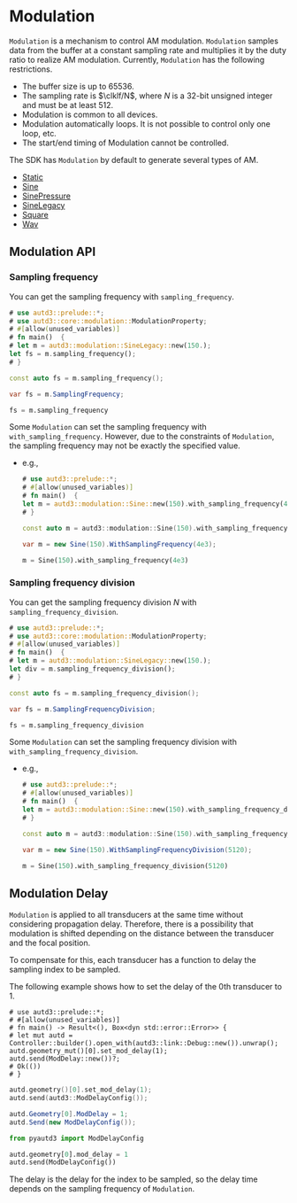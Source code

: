 # Modulation

`Modulation` is a mechanism to control AM modulation.
`Modulation` samples data from the buffer at a constant sampling rate and multiplies it by the duty ratio to realize AM modulation.
Currently, `Modulation` has the following restrictions.

- The buffer size is up to 65536.
- The sampling rate is $\clklf/N$, where $N$ is a 32-bit unsigned integer and must be at least 512.
- Modulation is common to all devices.
- Modulation automatically loops. It is not possible to control only one loop, etc.
- The start/end timing of Modulation cannot be controlled.

The SDK has `Modulation` by default to generate several types of AM.

* [Static](./modulation/static.md)
* [Sine](./modulation/sine.md)
* [SinePressure](./modulation/sine_pressure.md)
* [SineLegacy](./modulation/sine_legacy.md)
* [Square](./modulation/square.md)
* [Wav](./modulation/wav.md)

## Modulation API

### Sampling frequency

You can get the sampling frequency with `sampling_frequency`.

```rust
# use autd3::prelude::*;
# use autd3::core::modulation::ModulationProperty;
# #[allow(unused_variables)]
# fn main()  {
# let m = autd3::modulation::SineLegacy::new(150.);
let fs = m.sampling_frequency();
# }
```

```cpp
const auto fs = m.sampling_frequency();
```

```cs
var fs = m.SamplingFrequency;
```

```python
fs = m.sampling_frequency
```

Some `Modulation` can set the sampling frequency with `with_sampling_frequency`.
However, due to the constraints of `Modulation`, the sampling frequency may not be exactly the specified value.

- e.g.,
  ```rust
  # use autd3::prelude::*;
  # #[allow(unused_variables)]
  # fn main()  {
  let m = autd3::modulation::Sine::new(150).with_sampling_frequency(4e3);
  # }
  ```

  ```cpp
  const auto m = autd3::modulation::Sine(150).with_sampling_frequency(4e3);
  ```

  ```cs
  var m = new Sine(150).WithSamplingFrequency(4e3);
  ```

  ```python
  m = Sine(150).with_sampling_frequency(4e3)
  ```

### Sampling frequency division

You can get the sampling frequency division $N$ with `sampling_frequency_division`.

```rust
# use autd3::prelude::*;
# use autd3::core::modulation::ModulationProperty;
# #[allow(unused_variables)]
# fn main()  {
# let m = autd3::modulation::SineLegacy::new(150.);
let div = m.sampling_frequency_division();
# }
```

```cpp
const auto fs = m.sampling_frequency_division();
```

```cs
var fs = m.SamplingFrequencyDivision;
```

```python
fs = m.sampling_frequency_division
```

Some `Modulation` can set the sampling frequency division with `with_sampling_frequency_division`.

- e.g.,
  ```rust
  # use autd3::prelude::*;
  # #[allow(unused_variables)]
  # fn main()  {
  let m = autd3::modulation::Sine::new(150).with_sampling_frequency_division(5120);
  # }
  ```

  ```cpp
  const auto m = autd3::modulation::Sine(150).with_sampling_frequency_division(5120);
  ```

  ```cs
  var m = new Sine(150).WithSamplingFrequencyDivision(5120);
  ```

  ```python
  m = Sine(150).with_sampling_frequency_division(5120)
  ```

## Modulation Delay

`Modulation` is applied to all transducers at the same time without considering propagation delay.
Therefore, there is a possibility that modulation is shifted depending on the distance between the transducer and the focal position.

To compensate for this, each transducer has a function to delay the sampling index to be sampled.

The following example shows how to set the delay of the $0$th transducer to $1$.

```rust,should_panic
# use autd3::prelude::*;
# #[allow(unused_variables)]
# fn main() -> Result<(), Box<dyn std::error::Error>> {
# let mut autd = Controller::builder().open_with(autd3::link::Debug::new()).unwrap();
autd.geometry_mut()[0].set_mod_delay(1);
autd.send(ModDelay::new())?;
# Ok(())
# }
```

```cpp
autd.geometry()[0].set_mod_delay(1);
autd.send(autd3::ModDelayConfig());
```

```cs
autd.Geometry[0].ModDelay = 1;
autd.Send(new ModDelayConfig());
```

```python
from pyautd3 import ModDelayConfig

autd.geometry[0].mod_delay = 1
autd.send(ModDelayConfig())
```

The delay is the delay for the index to be sampled, so the delay time depends on the sampling frequency of `Modulation`.
